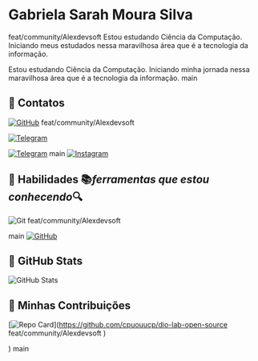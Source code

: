 # Gabriela Sarah Moura Silva

 feat/community/Alexdevsoft
Estou estudando Ciência da Computação. Iniciando meus estudados nessa maravilhosa área que é a tecnologia da informação.

Estou estudando Ciência da Computação. Iniciando minha jornada nessa maravilhosa área que é a tecnologia da informação.
 main

## 🛜 Contatos

[![GitHub](https://img.shields.io/badge/GitHub-100000?style=for-the-badge&logo=github&logoColor=white)](https://github.com/cpuouucp)
 feat/community/Alexdevsoft

[![Telegram](https://img.shields.io/badge/Telegram-000?style=for-the-badge&logo=telegram&logoColor=2CA5E0)](https://t.me/cpuouucp)


[![Telegram](https://img.shields.io/badge/Telegram-000?style=for-the-badge&logo=telegram&logoColor=2CA5E0)](https://t.me/cpuouucp)
 main
[![Instagram](https://img.shields.io/badge/-Instagram-%23E4405F?style=for-the-badge&logo=instagram&logoColor=white)](https://www.instagram.com/cpuouucp)

## 🔭 Habilidades  📚*ferramentas que estou conhecendo*🔍
![Git](https://img.shields.io/badge/GIT-E44C30?style=for-the-badge&logo=git&logoColor=white)
 feat/community/Alexdevsoft


 main
[![GitHub](https://img.shields.io/badge/GitHub-100000?style=for-the-badge&logo=github&logoColor=white)](https://docs.github.com/)

##  🌠 GitHub Stats

![GitHub Stats](https://github-readme-stats.vercel.app/api?username=cpuouucp&theme=transparent&bg_color=000&border_color=30A3DC&show_icons=true&icon_color=30A3DC&title_color=fff&text_color=FFF&hide_title=true&hide=stars)

## 🌌 Minhas Contribuições

[![Repo Card](https://github-readme-stats.vercel.app/api/pin/?username=cpuouucp&repo=dio-lab-open-source&bg_color=000&border_color=30A3DC&show_icons=true&icon_color=30A3DC&title_color=stars&text_color=FFF)](https://github.com/cpuouucp/dio-lab-open-source
 feat/community/Alexdevsoft
)

)
 main
